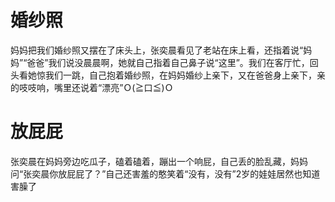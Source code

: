 # 婚纱照

妈妈把我们婚纱照又摆在了床头上，张奕晨看见了老站在床上看，还指着说“妈妈”“爸爸”我们说没晨晨啊，她就自己指着自己鼻子说“这里”。我们在客厅忙，回头看她惊我们一跳，自己抱着婚纱照，在妈妈婚纱上亲下，又在爸爸身上亲下，亲的吱吱响，嘴里还说着“漂亮”Ｏ(≧口≦)Ｏ

# 放屁屁

张奕晨在妈妈旁边吃瓜子，磕着磕着，蹦出一个响屁，自己丢的脸乱藏，妈妈问“张奕晨你放屁屁了？”自己还害羞的憨笑着“没有，没有”2岁的娃娃居然也知道害臊了
